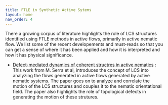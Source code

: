 ```yaml
---
title: FTLE in Synthetic Active Sytems 
layout: home
nav_order: 4
---
```


There a growing corpus of literature highlights the role of LCS structures identified using FTLE methods in active flows, primarily in active nematic flow. We list some of the recent developements and must-reads so that you can get a sense of where it has been applied and how it is interpreted and how it has physical significance. 

- [Defect-mediated dynamics of coherent structres in active nematics](https://www.mattiaserra.com/_files/ugd/297716_386711d929574f0abc01a7abdaab2ef0.pdf) : This work from M. Serra et al, introduces the concept of LCS into analyzing the flows generated in active flows generated by active nematic systems. The paper goes on to analyze and correlate the motion of the LCS structures and couples it to the nematic orientational field. The paper also highlights the role of topological defects in generating the motion of these strutures.